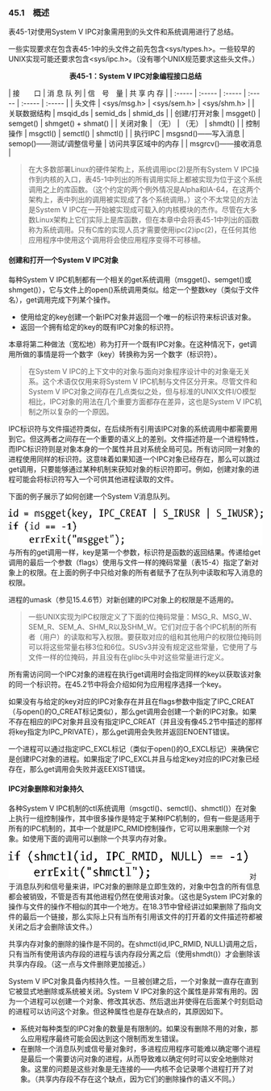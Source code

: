 ### 45.1　概述

表45-1对使用System V IPC对象需用到的头文件和系统调用进行了总结。

一些实现要求在包含表45-1中的头文件之前先包含<sys/types.h>。一些较早的UNIX实现可能还要求包含<sys/ipc.h>。（没有哪个UNIX规范要求这些头文件。）

<center class="my_markdown"><b class="my_markdown">表45-1：System V IPC对象编程接口总结</b></center>

| 接　　口 | 消 息 队 列 | 信　号　量 | 共 享 内 存 |
| :-----  | :-----  | :-----  | :-----  | :-----  | :-----  |
| 头文件 | <sys/msg.h> | <sys/sem.h> | <sys/shm.h> |
| 关联数据结构 | msqid_ds | semid_ds | shmid_ds |
| 创建/打开对象 | msgget() | semget() | shmget() + shmat() |
| 关闭对象 | （无） | （无） | shmdt() |
| 控制操作 | msgctl() | semctl() | shmctl() |
| 执行IPC | msgsnd()——写入消息 | semop()——测试/调整信号量 | 访问共享区域中的内存 |
| msgrcv()——接收消息 |

> 在大多数部署Linux的硬件架构上，系统调用ipc(2)是所有System V IPC操作到内核的入口，表45-1中列出的所有调用实际上都被实现为位于这个系统调用之上的库函数。（这个约定的两个例外情况是Alpha和IA-64，在这两个架构上，表中列出的调用被实现成了各个系统调用。）这个不太常见的方法是System V IPC在一开始被实现成可载入的内核模块的杰作。尽管在大多数Linux架构上它们实际上是库函数，但在本章中会将表45-1中列出的函数称为系统调用。只有C库的实现人员才需要使用ipc(2)ipc(2)，在任何其他应用程序中使用这个调用将会使应用程序变得不可移植。

#### 创建和打开一个System V IPC对象

每种System V IPC机制都有一个相关的get系统调用（msgget()、semget()或shmget()），它与文件上的open()系统调用类似。给定一个整数key（类似于文件名），get调用完成下列某个操作。

+ 使用给定的key创建一个新IPC对象并返回一个唯一的标识符来标识该对象。
+ 返回一个拥有给定的key的既有IPC对象的标识符。

本章将第二种做法（宽松地）称为打开一个既有IPC对象。在这种情况下，get调用所做的事情是将一个数字（key）转换称为另一个数字（标识符）。

> 在System V IPC的上下文中的对象与面向对象程序设计中的对象毫无关系。这个术语仅仅用来将System V IPC机制与文件区分开来。尽管文件和System V IPC对象之间存在几点类似之处，但与标准的UNIX文件I/O模型相比，IPC对象的用法在几个重要方面都存在差异，这也是System V IPC机制之所以复杂的一个原因。

IPC标识符与文件描述符类似，在后续所有引用该IPC对象的系统调用中都需要用到它。但这两者之间存在一个重要的语义上的差别。文件描述符是一个进程特性，而IPC标识符则是对象本身的一个属性并且对系统全局可见。所有访问同一对象的进程使用同样的标识符。这意味着如果知道一个IPC对象已经存在，那么可以跳过get调用，只要能够通过某种机制来获知对象的标识符即可。例如，创建对象的进程可能会将标识符写入一个可供其他进程读取的文件。

下面的例子展示了如何创建一个System V消息队列。



![1161.png](../images/1161.png)
与所有的get调用一样，key是第一个参数，标识符是函数的返回结果。传递给get调用的最后一个参数（flags）使用与文件一样的掩码常量（表15-4）指定了新对象上的权限。在上面的例子中只给对象的所有者赋予了在队列中读取和写入消息的权限。

进程的umask（参见15.4.6节）对新创建的IPC对象上的权限是不适用的。

> 一些UNIX实现为IPC权限定义了下面的位掩码常量：MSG_R、MSG_W、SEM_R、SEM_A、SHM_R以及SHM_W。它们对应于各个IPC机制的所有者（用户）的读取和写入权限。要获取对应的组和其他用户的权限位掩码则可以将这些常量右移3位和6位。SUSv3并没有规定这些常量，它使用了与文件一样的位掩码，并且没有在glibc头中对这些常量进行定义。

所有需访问同一个IPC对象的进程在执行get调用时会指定同样的key以获取该对象的同一个标识符。在45.2节中将会介绍如何为应用程序选择一个key。

如果没有与给定的key对应的IPC对象存在并且在flags参数中指定了IPC_CREAT（与open()的O_CREAT标记类似），那么get调用会创建一个新的IPC对象。如果不存在相应的IPC对象并且没有指定IPC_CREAT（并且没有像45.2节中描述的那样将key指定为IPC_PRIVATE），那么get调用会失败并返回ENOENT错误。

一个进程可以通过指定IPC_EXCL标记（类似于open()的O_EXCL标记）来确保它是创建IPC对象的进程。如果指定了IPC_EXCL并且与给定key对应的IPC对象已经存在，那么get调用会失败并返EEXIST错误。

#### IPC对象删除和对象持久

各种System V IPC机制的ctl系统调用（msgctl()、semctl()、shmctl()）在对象上执行一组控制操作，其中很多操作是特定于某种IPC机制的，但有一些是适用于所有的IPC机制的，其中一个就是IPC_RMID控制操作，它可以用来删除一个对象。如使用下面的调用可以删除一个共享内存对象。



![1162.png](../images/1162.png)
对于消息队列和信号量来讲，IPC对象的删除是立即生效的，对象中包含的所有信息都会被销毁，不管是否有其他进程仍然在使用该对象。（这也是System IPC对象的操作与文件的操作不相似的其中一个地方。在18.3节中曾经讲过如果删除了指向文件的最后一个链接，那么实际上只有当所有引用该文件的打开着的文件描述符都被关闭之后才会删除该文件。）

共享内存对象的删除的操作是不同的。在shmctl(id,IPC_RMID, NULL)调用之后，只有当所有使用该内存段的进程与该内存段分离之后（使用shmdt()）才会删除该共享内存段。（这一点与文件删除更加接近。）

System V IPC对象具备内核持久性。一旦被创建之后，一个对象就一直存在直到它被显式地删除或系统被关闭。System V IPC对象的这个属性是非常有用的。因为一个进程可以创建一个对象、修改其状态、然后退出并使得在后面某个时刻启动的进程可以访问这个对象。但这种属性也是存在缺点的，其原因如下。

+ 系统对每种类型的IPC对象的数量是有限制的。如果没有删除不用的对象，那么应用程序最终可能会因达到这个限制而发生错误。
+ 在删除一个消息队列或信号量对象时，多进程应用程序可能难以确定哪个进程是最后一个需要访问对象的进程，从而导致难以确定何时可以安全地删除对象。这里的问题是这些对象是无连接的——内核不会记录哪个进程打开了对象。（共享内存段不存在这个缺点，因为它们的删除操作的语义不同。）

